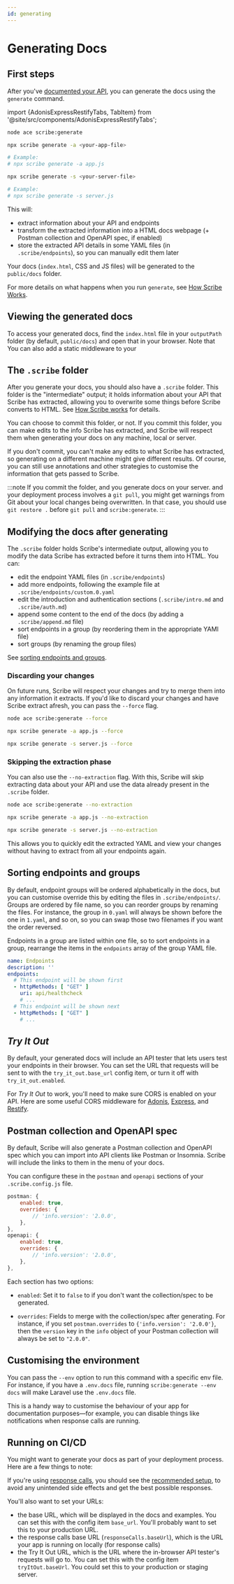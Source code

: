```yaml
---
id: generating
---
```


# Generating Docs

## First steps
After you've [documented your API](/nodejs/documenting), you can generate the docs using the `generate` command.

import {AdonisExpressRestifyTabs, TabItem} from '@site/src/components/AdonisExpressRestifyTabs';

<AdonisExpressRestifyTabs>
<TabItem value="adonis">

```sh
node ace scribe:generate
```

</TabItem>
<TabItem value="express">

```sh
npx scribe generate -a <your-app-file>

# Example:
# npx scribe generate -a app.js
```

</TabItem>

<TabItem value="restify">

```sh
npx scribe generate -s <your-server-file>

# Example:
# npx scribe generate -s server.js
```

</TabItem>
</AdonisExpressRestifyTabs>

This will:
- extract information about your API and endpoints
- transform the extracted information into a HTML docs webpage (+ Postman collection and OpenAPI spec, if enabled) 
- store the extracted API details in some YAML files (in `.scribe/endpoints`), so you can manually edit them later

Your docs (`index.html`, CSS and JS files) will be generated to the `public/docs` folder.

For more details on what happens when you run `generate`, see [How Scribe Works](/nodejs/architecture).

## Viewing the generated docs
To access your generated docs, find the `index.html` file in your `outputPath` folder (by default, `public/docs`) and open that in your browser. Note that You can also add a static middleware to your 

## The `.scribe` folder
After you generate your docs, you should also have a `.scribe` folder. This folder is the "intermediate" output; it holds information about your API that Scribe has extracted, allowing you to overwrite some things before Scribe converts to HTML. See [How Scribe works](/nodejs/architecture#the-scribe-folder) for details.

You can choose to commit this folder, or not. If you commit this folder, you can make edits to the info Scribe has extracted, and Scribe will respect them when generating your docs on any machine, local or server.

If you don't commit, you can't make any edits to what Scribe has extracted, so generating on a different machine might give different results. Of course, you can still use annotations and other strategies to customise the information that gets passed to Scribe.

:::note
If you commit the folder, and you generate docs on your server. and your deployment process involves a `git pull`, you might get warnings from Git about your local changes being overwritten. In that case, you should use `git restore .` before `git pull` and `scribe:generate`.
:::

## Modifying the docs after generating
The `.scribe` folder holds Scribe's intermediate output, allowing you to modify the data Scribe has extracted before it turns them into HTML. You can:
- edit the endpoint YAML files (in `.scribe/endpoints`)
- add more endpoints, following the example file at `.scribe/endpoints/custom.0.yaml`
- edit the introduction and authentication sections (`.scribe/intro.md` and `.scribe/auth.md`)
- append some content to the end of the docs (by adding a `.scribe/append.md` file)
- sort endpoints in a group (by reordering them in the appropriate YAMl file)
- sort groups (by renaming the group files)

See [sorting endpoints and groups](#sorting-endpoints-and-groups).
  
### Discarding your changes
On future runs, Scribe will respect your changes and try to merge them into any information it extracts. If you'd like to discard your changes and have Scribe extract afresh, you can pass the `--force` flag.

<AdonisExpressRestifyTabs>
<TabItem value="adonis">

```sh
node ace scribe:generate --force
```

</TabItem>
<TabItem value="express">

```sh
npx scribe generate -a app.js --force
```

</TabItem>

<TabItem value="restify">

```sh
npx scribe generate -s server.js --force
```

</TabItem>
</AdonisExpressRestifyTabs>

### Skipping the extraction phase
You can also use the `--no-extraction` flag. With this, Scribe will skip extracting data about your API and use the data already present in the `.scribe` folder.

<AdonisExpressRestifyTabs>
<TabItem value="adonis">

```sh
node ace scribe:generate --no-extraction
```

</TabItem>
<TabItem value="express">

```sh
npx scribe generate -a app.js --no-extraction
```

</TabItem>

<TabItem value="restify">

```sh
npx scribe generate -s server.js --no-extraction
```

</TabItem>
</AdonisExpressRestifyTabs>

This allows you to quickly edit the extracted YAML and view your changes without having to extract from all your endpoints again.

## Sorting endpoints and groups
By default, endpoint groups will be ordered alphabetically in the docs, but you can customise override this by editing the files in `.scribe/endpoints/`. Groups are ordered by file name, so you can reorder groups by renaming the files. For instance, the group in `0.yaml` will always be shown before the one in `1.yaml`, and so on, so you can swap those two filenames if you want the order reversed.

Endpoints in a group are listed within one file, so to sort endpoints in a group, rearrange the items in the `endpoints` array of the group YAML file.

```yaml title=.scribe/endpoints/0.yaml
name: Endpoints
description: ''
endpoints:
  # This endpoint will be shown first
  - httpMethods: [ "GET" ]
    uri: api/healthcheck
    # ...
  # This endpoint will be shown next
  - httpMethods: [ "GET" ]
    # ...
```


## _Try It Out_
By default, your generated docs will include an API tester that lets users test your endpoints in their browser. You can set the URL that requests will be sent to with the `try_it_out.base_url` config item, or turn it off with `try_it_out.enabled`.

For _Try It Out_ to work, you'll need to make sure CORS is enabled on your API. Here are some useful CORS middleware for [Adonis](https://legacy.adonisjs.com/docs/4.1/cors), [Express](http://expressjs.com/en/resources/middleware/cors.html), and [Restify](https://www.npmjs.com/package/restify-cors-middleware).

## Postman collection and OpenAPI spec
By default, Scribe will also generate a Postman collection and OpenAPI spec which you can import into API clients like Postman or Insomnia. Scribe will include the links to them in the menu of your docs.

You can configure these in the `postman` and `openapi` sections of your `.scribe.config.js` file. 

```js title=.scribe.config.js
postman: {
    enabled: true,
    overrides: {
        // 'info.version': '2.0.0',
    },
},
openapi: {
    enabled: true,
    overrides: {
        // 'info.version': '2.0.0',
    },
},
```

Each section has two options:
- `enabled`: Set it to `false` to if you don't want the collection/spec to be generated.

- `overrides`: Fields to merge with the collection/spec after generating. For instance, if you set `postman.overrides` to `{'info.version': '2.0.0'}`, then the `version` key in the `info` object of your Postman collection will always be set to `"2.0.0"`.


## Customising the environment
You can pass the `--env` option to run this command with a specific env file. For instance, if you have a `.env.docs` file, running `scribe:generate --env docs` will make Laravel use the `.env.docs` file.

This is a handy way to customise the behaviour of your app for documentation purposes—for example, you can disable things like notifications when response calls are running.

## Running on CI/CD
You might want to generate your docs as part of your deployment process. Here are a few things to note:

If you're using [response calls](./documenting/responses#response-calls), you should see the [recommended setup](./documenting/responses#recommendations), to avoid any unintended side effects and get the best possible responses.

You'll also want to set your URLs:
- the base URL, which will be displayed in the docs and examples. You can set this with the config item `base_url`. You'll probably want to set this to your production URL.
- the response calls base URL (`responseCalls.baseUrl`), which is the URL your app is running on locally (for response calls)
- the Try It Out URL, which is the URL where the in-browser API tester's requests will go to. You can set this with the config item `tryItOut.baseUrl`. You could set this to your production or staging server.
